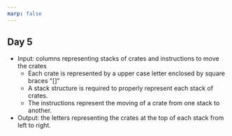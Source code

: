 ```yaml
---
marp: false
---
```


## Day 5

- Input: columns representing stacks of crates and instructions to move the crates
	- Each crate is represented by a upper case letter enclosed by square braces "[]"
	- A stack structure is required to properly represent each stack of crates.
	- The instructions represent the moving of a crate from one stack to another.
- Output: the letters representing the crates at the top of each stack from left to right.